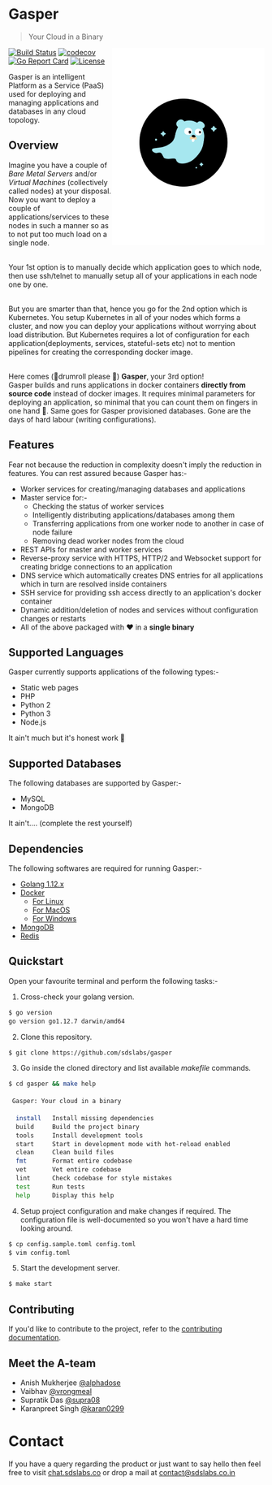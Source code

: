 # Gasper

> Your Cloud in a Binary

<img align="right" width="300px" src="./docs/assets/logo-11.svg">

[![Build Status](https://api.travis-ci.org/sdslabs/gasper.svg)](https://travis-ci.org/sdslabs/gasper)
[![codecov](https://codecov.io/gh/sdslabs/gasper/branch/develop/graph/badge.svg)](https://codecov.io/gh/sdslabs/gasper)
[![Go Report Card](https://goreportcard.com/badge/github.com/sdslabs/gasper)](https://goreportcard.com/report/github.com/sdslabs/gasper)
[![License](https://img.shields.io/badge/license-MIT-blue.svg)](https://github.com/sdslabs/gasper/blob/develop/LICENSE.md)

Gasper is an intelligent Platform as a Service (PaaS) used for deploying and managing 
applications and databases in any cloud topology.

## Overview

Imagine you have a couple of *Bare Metal Servers* and/or *Virtual Machines* (collectively called nodes) at your disposal. Now you want to deploy a couple of applications/services to these nodes in such a manner so as to not put too much load on a single node.<br><br>

Your 1st option is to manually decide which application goes to which node, then use ssh/telnet to manually
setup all of your applications in each node one by one.<br><br>

But you are smarter than that, hence you go for the 2nd option which is Kubernetes. You setup Kubernetes in all of your
nodes which forms a cluster, and now you can deploy your applications without worrying about load distribution. But
Kubernetes requires a lot of configuration for each application(deployments, services, stateful-sets etc) not to mention
pipelines for creating the corresponding docker image.<br><br>

Here comes (🥁drumroll please 🥁) **Gasper**, your 3rd option!<br>
Gasper builds and runs applications in docker containers **directly from source code** instead of docker images.
It requires minimal parameters for deploying an application, so minimal that you can count them on fingers in one hand 🤚. Same goes for Gasper provisioned databases. Gone are the days of hard labour (writing configurations).

## Features

Fear not because the reduction in complexity doesn't imply the reduction in features. You can rest assured because
Gasper has:-

* Worker services for creating/managing databases and applications
* Master service for:-
    * Checking the status of worker services
    * Intelligently distributing applications/databases among them
    * Transferring applications from one worker node to another in case of node failure
    * Removing dead worker nodes from the cloud
* REST APIs for master and worker services 
* Reverse-proxy service with HTTPS, HTTP/2 and Websocket support for creating bridge connections to an application
* DNS service which automatically creates DNS entries for all applications which in turn are resolved inside containers
* SSH service for providing ssh access directly to an application's docker container
* Dynamic addition/deletion of nodes and services without configuration changes or restarts
* All of the above packaged with ❤️ in a **single binary**

## Supported Languages

Gasper currently supports applications of the following types:-

* Static web pages
* PHP
* Python 2
* Python 3
* Node.js

It ain't much but it's honest work 🥳

## Supported Databases

The following databases are supported by Gasper:-

* MySQL
* MongoDB

It ain't.... (complete the rest yourself)

## Dependencies

The following softwares are required for running Gasper:-

* [Golang 1.12.x](https://golang.org/dl/)
* [Docker](https://www.docker.com/)
    * [For Linux](https://runnable.com/docker/install-docker-on-linux)
    * [For MacOS](https://docs.docker.com/docker-for-mac/install/)
    * [For Windows](https://docs.docker.com/docker-for-windows/install/)
* [MongoDB](https://www.mongodb.com/download-center/community)
* [Redis](https://redis.io/download)

## Quickstart

Open your favourite terminal and perform the following tasks:-

1. Cross-check your golang version.

```bash
$ go version
go version go1.12.7 darwin/amd64
```

2. Clone this repository.

```bash
$ git clone https://github.com/sdslabs/gasper
```

3. Go inside the cloned directory and list available *makefile* commands.

```bash
$ cd gasper && make help

 Gasper: Your cloud in a binary

  install   Install missing dependencies
  build     Build the project binary
  tools     Install development tools
  start     Start in development mode with hot-reload enabled
  clean     Clean build files
  fmt       Format entire codebase
  vet       Vet entire codebase
  lint      Check codebase for style mistakes
  test      Run tests
  help      Display this help
```

4. Setup project configuration and make changes if required. The configuration file is well-documented so you
won't have a hard time looking around.

```bash
$ cp config.sample.toml config.toml
$ vim config.toml
```

5. Start the development server.

```bash
$ make start
```

## Contributing

If you'd like to contribute to the project, refer to the [contributing documentation](./CONTRIBUTING.md).

## Meet the A-team

* Anish Mukherjee [@alphadose](https://github.com/alphadose)
* Vaibhav [@vrongmeal](https://github.com/vrongmeal)
* Supratik Das [@supra08](https://github.com/supra08)
* Karanpreet Singh [@karan0299](https://github.com/karan0299)

# Contact

If you have a query regarding the product or just want to say hello then feel free to visit
[chat.sdslabs.co](http://chat.sdslabs.co/) or drop a mail at [contact@sdslabs.co.in](mailto:contact@sdslabs.co.in)
